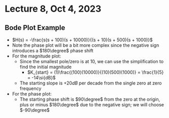 # Lecture 8, Oct 4, 2023

## Bode Plot Example

* $H(s) = -\frac{s(s + 100)(s + 10000)}{(s + 10)(s + 500)(s + 1000)}$
* Note the phase plot will be a bit more complex since the negative sign introduces a $180\degree$ phase shift
* For the magnitude plot:
	* Since the smallest pole/zero is at 10, we can use the simplification to find the initial magnitude
		* $K_{start} = (1)\frac{(100)(10000)}{(10)(500)(1000)} = \frac{1}{5} = -14\si{dB}$
	* The starting slope is $+20\si{dB}$ per decade from the single zero at zero frequency
* For the phase plot:
	* The starting phase shift is $90\degree$ from the zero at the origin, plus or minus $180\degree$ due to the negative sign; we will choose $-90\degree$

